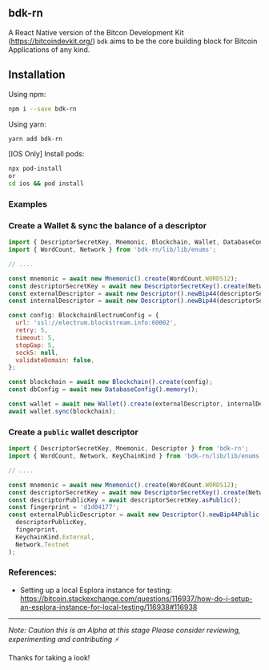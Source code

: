 ## bdk-rn

A React Native version of the Bitcon Development Kit (https://bitcoindevkit.org/)
`bdk` aims to be the core building block for Bitcoin Applications of any kind.

## Installation

Using npm:

```bash
npm i --save bdk-rn
```

Using yarn:

```bash
yarn add bdk-rn
```

[IOS Only] Install pods:

```bash
npx pod-install
or
cd ios && pod install
```

### Examples

### Create a Wallet & sync the balance of a descriptor

```js
import { DescriptorSecretKey, Mnemonic, Blockchain, Wallet, DatabaseConfig, Descriptor } from 'bdk-rn';
import { WordCount, Network } from 'bdk-rn/lib/lib/enums';

// ....

const mnemonic = await new Mnemonic().create(WordCount.WORDS12);
const descriptorSecretKey = await new DescriptorSecretKey().create(Network.Testnet, mnemonic);
const externalDescriptor = await new Descriptor().newBip44(descriptorSecretKey, KeyChainKind.External, Network.Testnet);
const internalDescriptor = await new Descriptor().newBip44(descriptorSecretKey, KeyChainKind.Internal, Network.Testnet);

const config: BlockchainElectrumConfig = {
  url: 'ssl://electrum.blockstream.info:60002',
  retry: 5,
  timeout: 5,
  stopGap: 5,
  sock5: null,
  validateDomain: false,
};

const blockchain = await new Blockchain().create(config);
const dbConfig = await new DatabaseConfig().memory();

const wallet = await new Wallet().create(externalDescriptor, internalDescriptor, Network.Testnet, dbConfig);
await wallet.sync(blockchain);
```

### Create a `public` wallet descriptor

```js
import { DescriptorSecretKey, Mnemonic, Descriptor } from 'bdk-rn';
import { WordCount, Network, KeyChainKind } from 'bdk-rn/lib/lib/enums';

// ....

const mnemonic = await new Mnemonic().create(WordCount.WORDS12);
const descriptorSecretKey = await new DescriptorSecretKey().create(Network.Testnet, mnemonic);
const descriptorPublicKey = await descriptorSecretKey.asPublic();
const fingerprint = 'd1d04177';
const externalPublicDescriptor = await new Descriptor().newBip44Public(
  descriptorPublicKey,
  fingerprint,
  KeychainKind.External,
  Network.Testnet
);
```

### References:
- Setting up a local Esplora instance for testing:
https://bitcoin.stackexchange.com/questions/116937/how-do-i-setup-an-esplora-instance-for-local-testing/116938#116938
---

_Note: Caution this is an Alpha at this stage
Please consider reviewing, experimenting and contributing ⚡️_

Thanks for taking a look!
